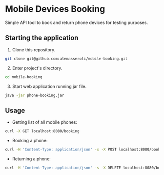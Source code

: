 # Mobile Devices Booking
Simple API tool to book and return phone devices for testing purposes.


## Starting the application

1) Clone this repository.

```sh
git clone git@github.com:alemasseroli/mobile-booking.git
```

2) Enter project's directory.

```sh
cd mobile-booking
```

3) Start web application running jar file.

```sh
java -jar phone-booking.jar
```

## Usage

- Getting list of all mobile phones:

```sh
curl -X GET localhost:8080/booking
```

- Booking a phone:

```sh
curl -H 'Content-Type: application/json' -s -X POST localhost:8080/booking -d '{"device_name": <DEVICE_NAME>, "user_name": <USER_NAME>}'
```

- Returning a phone:

```sh
curl -H 'Content-Type: application/json' -s -X DELETE localhost:8080/booking -d '{"device_name": <DEVICE_NAME>, "user_name": <USER_NAME>}'
```
